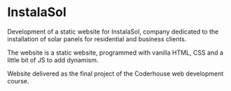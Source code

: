 # InstalaSol
Development of a static website for InstalaSol, company dedicated to the installation of solar panels for residential and business clients.

The website is a static website, programmed with vanilla HTML, CSS and a little bit of JS to add dynamism. 

Website delivered as the final project of the Coderhouse web development course.


